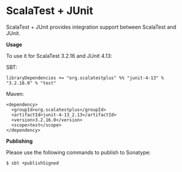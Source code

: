# ScalaTest + JUnit
ScalaTest + JUnit provides integration support between ScalaTest and JUnit.

**Usage**

To use it for ScalaTest 3.2.16 and JUnit 4.13: 

SBT: 

```
libraryDependencies += "org.scalatestplus" %% "junit-4-13" % "3.2.16.0" % "test"
```

Maven: 

```
<dependency>
  <groupId>org.scalatestplus</groupId>
  <artifactId>junit-4-13_2.13</artifactId>
  <version>3.2.16.0</version>
  <scope>test</scope>
</dependency>
```

**Publishing**

Please use the following commands to publish to Sonatype: 

```
$ sbt +publishSigned
```